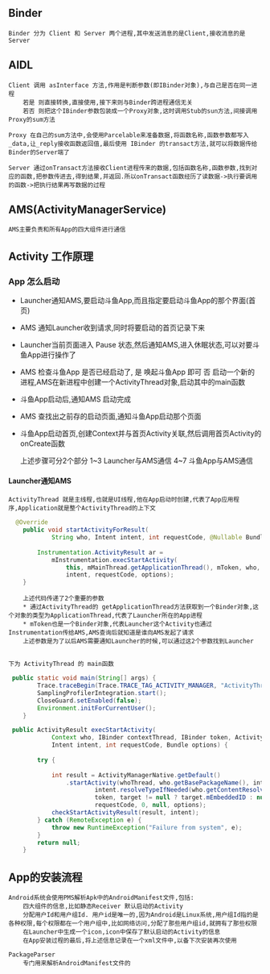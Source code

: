 
## Binder 

    Binder 分为 Client 和 Server 两个进程,其中发送消息的是Client,接收消息的是Server

## AIDL

    Client 调用 asInterface 方法,作用是判断参数(即IBinder对象),与自己是否在同一进程
        若是 则直接转换,直接使用,接下来则与Binder跨进程通信无关
        若否 则把这个IBinder参数包装成一个Proxy对象,这时调用Stub的sun方法,间接调用Proxy的sum方法

    Proxy 在自己的sum方法中,会使用Parcelable来准备数据,将函数名称,函数参数都写入_data,让_reply接收函数返回值,最后使用 IBinder 的transact方法,就可以将数据传给Binder的Server端了

    Server 通过onTransact方法接收Client进程传来的数据,包括函数名称,函数参数,找到对应的函数,把参数传进去,得到结果,并返回.所以onTransact函数经历了读数据->执行要调用的函数->把执行结果再写数据的过程


## AMS(ActivityManagerService)

    AMS主要负责和所有App的四大组件进行通信

## Activity 工作原理

### App 怎么启动

* Launcher通知AMS,要启动斗鱼App,而且指定要启动斗鱼App的那个界面(首页)
* AMS 通知Launcher收到请求,同时将要启动的首页记录下来
* Launcher当前页面进入 Pause 状态,然后通知AMS,进入休眠状态,可以对要斗鱼App进行操作了
* AMS 检查斗鱼App 是否已经启动了,
    是 唤起斗鱼App 即可
    否 启动一个新的进程,AMS在新进程中创建一个ActivityThread对象,启动其中的main函数
* 斗鱼App启动后,通知AMS 启动完成
* AMS 查找出之前存的启动页面,通知斗鱼App启动那个页面
* 斗鱼App启动首页,创建Context并与首页Activity关联,然后调用首页Activity的onCreate函数

    上述步骤可分2个部分 
        1~3 Launcher与AMS通信
        4~7 斗鱼App与AMS通信

#### Launcher通知AMS

    ActivityThread 就是主线程,也就是UI线程,他在App启动时创建,代表了App应用程序,Application就是整个ActivityThread的上下文

``` java
  @Override
    public void startActivityForResult(
            String who, Intent intent, int requestCode, @Nullable Bundle options) {
       
        Instrumentation.ActivityResult ar =
            mInstrumentation.execStartActivity(
                this, mMainThread.getApplicationThread(), mToken, who,
                intent, requestCode, options);
    }
```

        上述代码传递了2个重要的参数
        * 通过ActivityThread的 getApplicationThread方法获取到一个Binder对象,这个对象的类型为ApplicationThread,代表了Launcher所在的App进程
        * mToken也是一个Binder对象,代表Launcher这个Activity也通过Instrumentation传给AMS,AMS查询后就知道是谁向AMS发起了请求
        上述参数是为了以后AMS需要通知Launcher的时候,可以通过这2个参数找到Launcher


    下为 ActivityThread 的 main函数

``` java
 public static void main(String[] args) {
        Trace.traceBegin(Trace.TRACE_TAG_ACTIVITY_MANAGER, "ActivityThreadMain");
        SamplingProfilerIntegration.start();
        CloseGuard.setEnabled(false);
        Environment.initForCurrentUser();
    }
```

``` java
 public ActivityResult execStartActivity(
            Context who, IBinder contextThread, IBinder token, Activity target,
            Intent intent, int requestCode, Bundle options) {
                
        try {
           
            int result = ActivityManagerNative.getDefault()
                .startActivity(whoThread, who.getBasePackageName(), intent,
                        intent.resolveTypeIfNeeded(who.getContentResolver()),
                        token, target != null ? target.mEmbeddedID : null,
                        requestCode, 0, null, options);
            checkStartActivityResult(result, intent);
        } catch (RemoteException e) {
            throw new RuntimeException("Failure from system", e);
        }
        return null;
    }

```

## App的安装流程

    Android系统会使用PMS解析Apk中的AndroidManifest文件,包括:
        四大组件的信息,比如静态Receiver 默认启动的Activity
        分配用户Id和用户组Id. 用户id是唯一的,因为Android是Linux系统,用户组Id指的是各种权限,每个权限都在一个用户组中,比如网络访问,分配了那些用户组id,就拥有了那些权限
        在Launcher中生成一个icon,icon中保存了默认启动的Activity的信息
        在App安装过程的最后,将上述信息记录在一个xml文件中,以备下次安装再次使用

    PackageParser
        专门用来解析AndroidManifest文件的
